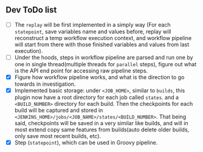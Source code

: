 
## Dev ToDo list

- [ ] The `replay` will be first implemented in a simply way (For each `statepoint`, save variables name and values before, replay will reconstruct a temp workflow execution context, and workflow pipeline will start from there with those finished variables and values from last execution).
- [ ] Under the hoods, steps in workflow pipeline are parsed and run one by one in single thread(multiple threads for `parallel` steps), figure out what is the API end point for accessing raw pipeline steps.
- [X] Figure how workflow pipeline works, and what is the direction to go towards in investigation.
- [X] Implemented basic storage: under `<JOB_HOME>`, similar to `builds`, this plugin now have a root directory for each job called `states`. and a `<BUILD_NUMBER>` directory for each build. Then the checkpoints for each build will be captured and stored in `<JENKINS_HOME>/jobs/<JOB_NAME>/states/<BUILD_NUMBER>`. That being said, checkpoints will be saved in a very similar like builds, and will in most extend copy same features from builds(auto delete older builds, only save most recent builds, etc).
- [x] Step (`statepoint`), which can be used in Groovy pipeline.

